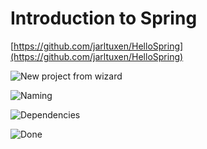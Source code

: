 # Introduction to Spring

[https://github.com/jarltuxen/HelloSpring](https://github.com/jarltuxen/HelloSpring)

![New project from wizard](spring-introduction.assets/image-20210923092334208.png)

![Naming](<../.gitbook/assets/image-20210923090334712 (1).png>)

![Dependencies](spring-introduction.assets/image-20210923092414549.png)

![Done](spring-introduction.assets/image-20210923092447170.png)
